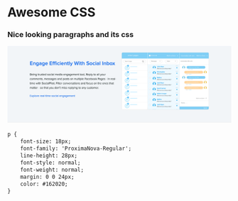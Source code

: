 # Awesome CSS

### Nice looking paragraphs and its css

![Nice looking paragraphs and its CSS](img/nice-para-nice-block.png)

```
p {
    font-size: 18px;
    font-family: 'ProximaNova-Regular';
    line-height: 28px;
    font-style: normal;
    font-weight: normal;
    margin: 0 0 24px;
    color: #162020;
}
```